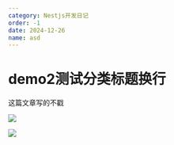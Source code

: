 ```yaml
---
category: Nestjs开发日记
order: -1
date: 2024-12-26
name: asd
---
```


# demo2测试分类标题换行

这篇文章写的不戳

![](https://hacxy-1259720482.cos.ap-hongkong.myqcloud.com/images/Kapture%202024-12-31%20at%2011.58.09.gif)

![](https://hacxy-1259720482.cos.ap-hongkong.myqcloud.com/images/202412311523732.png)
